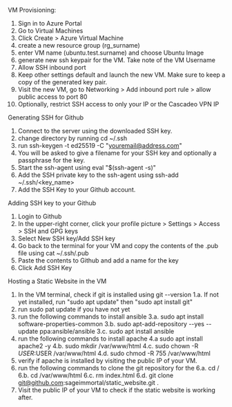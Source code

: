 VM Provisioning:

1. Sign in to Azure Portal
2. Go to Virtual Machines
3. Click Create > Azure Virtual Machine
4. create a new resource group (rg_surname)
5. enter VM name (ubuntu.test.surname) and choose Ubuntu Image
6. generate new ssh keypair for the VM. Take note of the VM Username
7. Allow SSH inbound port
8. Keep other settings default and launch the new VM. Make sure to keep a copy of the generated key pair.
9. Visit the new VM, go to Networking > Add inbound port rule > allow public access to port 80
10. Optionally, restrict SSH access to only your IP or the Cascadeo VPN IP

Generating SSH for Github
1. Connect to the server using the downloaded SSH key.
2. change directory by running cd ~/.ssh
3. run ssh-keygen -t ed25519 -C "youremail@address.com"
4. You will be asked to give a filename for your SSH key and optionally a passphrase for the key.
5. Start the ssh-agent using eval "$(ssh-agent -s)"
6. Add the SSH private key to the ssh-agent using ssh-add ~/.ssh/<key_name>
7. Add the SSH Key to your Github account.

Adding SSH key to your Github
1. Login to Github
2. In the upper-right corner, click your profile picture > Settings > Access > SSH and GPG keys
3. Select New SSH key/Add SSH key
4. Go back to the terminal for your VM and copy the contents of the .pub file using cat ~/.ssh/<filename>.pub
5. Paste the contents to Github and add a name for the key
6. Click Add SSH Key

Hosting a Static Website in the VM
1. In the VM terminal, check if git is installed using git --version
1.a. If not yet installed, run "sudo apt update" then "sudo apt install git"
2. run sudo pat update if you have not yet
3. run the following commands to install ansible
3.a. sudo apt install software-properties-common
3.b. sudo apt-add-repository --yes --update ppa:ansible/ansible
3.c. sudo apt install ansible
4. run the following commands to install apache
4.a sudo apt install apache2 -y
4.b. sudo mkdir /var/www/html
4.c. sudo chown -R $USER:$USER /var/www/html
4.d. sudo chmod -R 755 /var/www/html
5. verify if apache is installed by visiting the public IP of your VM.
6. run the following commands to clone the git repository for the 
6.a. cd /
6.b. cd /var/www/html
6.c. rm index.html 
6.d. git clone git@github.com:sageimmortal/static_website.git .
7. Visit the public IP of your VM to check if the static website is working after.
